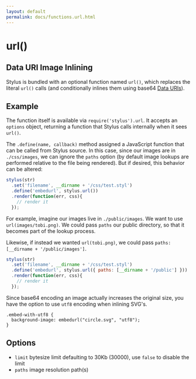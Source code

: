 ```yaml
---
layout: default
permalink: docs/functions.url.html
---
```


# url()

## Data URI Image Inlining

Stylus is bundled with an optional function named `url()`, which replaces the literal `url()` calls (and conditionally inlines them using base64 [Data URIs](http://en.wikipedia.org/wiki/Data_URI_scheme)).

## Example

The function itself is available via `require('stylus').url`. It accepts an `options` object, returning a function that Stylus calls internally when it sees `url()`.

The `.define(name, callback)` method assigned a JavaScript function that can be called from Stylus source. In this case, since our images are in `./css/images`,  we can ignore the `paths` option (by default image lookups are performed relative to the file being rendered).  But if desired, this behavior can be altered:

```javascript
stylus(str)
  .set('filename', __dirname + '/css/test.styl')
  .define('embedurl', stylus.url())
  .render(function(err, css){
    // render it
  });
```

For example, imagine our images live in `./public/images`. We want to use `url(images/tobi.png)`.  We could pass `paths` our public directory, so that it becomes part of the lookup process. 

Likewise, if instead we wanted `url(tobi.png)`, we could pass `paths: [__dirname + '/public/images']`.

```javascript
stylus(str)
  .set('filename', __dirname + '/css/test.styl')
  .define('embedurl', stylus.url({ paths: [__dirname + '/public'] }))
  .render(function(err, css){
    // render it
  });
```

Since base64 encoding an image actually increases the original size, you have the option to use `utf8` encoding when inlining SVG's.

```stylus
.embed-with-utf8 {
  background-image: embedurl("circle.svg", "utf8");
}
```

## Options

- `limit` bytesize limit defaulting to 30Kb (30000), use `false` to disable the limit
- `paths` image resolution path(s)
